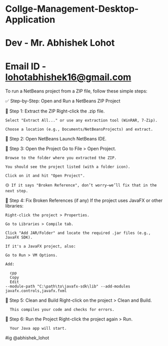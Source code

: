 # Collge-Management-Desktop-Application
# Dev - Mr. Abhishek Lohot
# Email ID - lohotabhishek16@gmail.com
To run a NetBeans project from a ZIP file, follow these simple steps:

✅ Step-by-Step: Open and Run a NetBeans ZIP Project

🔹 Step 1: Extract the ZIP
    Right-click the .zip file.

    Select "Extract All..." or use any extraction tool (WinRAR, 7-Zip).

    Choose a location (e.g., Documents/NetBeansProjects) and extract.

🔹 Step 2: Open NetBeans
    Launch NetBeans IDE.

🔹 Step 3: Open the Project
    Go to File > Open Project.

    Browse to the folder where you extracted the ZIP.

    You should see the project listed (with a folder icon).

    Click on it and hit "Open Project".

    🟡 If it says "Broken Reference", don’t worry—we’ll fix that in the next step.

🔹 Step 4: Fix Broken References (if any)
    If the project uses JavaFX or other libraries:

    Right-click the project > Properties.

    Go to Libraries > Compile tab.

    Click "Add JAR/Folder" and locate the required .jar files (e.g., JavaFX SDK).

    If it's a JavaFX project, also:

    Go to Run > VM Options.

    Add:

      cpp
      Copy
      Edit
    --module-path "C:\path\to\javafx-sdk\lib" --add-modules javafx.controls,javafx.fxml

🔹 Step 5: Clean and Build
      Right-click on the project > Clean and Build.

      This compiles your code and checks for errors.

🔹 Step 6: Run the Project
      Right-click the project again > Run.

      Your Java app will start.
#ig
        @abhishek_lohot
